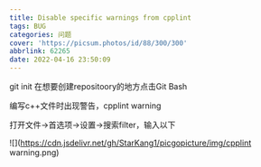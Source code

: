 ```yaml
---
title: Disable specific warnings from cpplint
tags: BUG
categories: 问题
cover: 'https://picsum.photos/id/88/300/300'
abbrlink: 62265
date: 2022-04-16 23:50:09
---
```


git init 在想要创建repositoory的地方点击Git Bash

编写c++文件时出现警告，cpplint warning

打开文件->首选项->设置->搜索filter，输入以下

![](https://cdn.jsdelivr.net/gh/StarKang1/picgopicture/img/cpplint warning.png)





